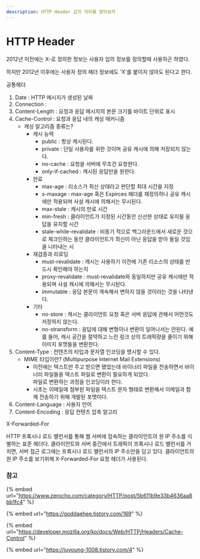 ```yaml
---
description: HTTP Header 값의 의미를 알아보자
---
```


# HTTP Header

2012년 이전에는 X-로 정의한 정보는 사용자 임의 정보를 정의할때 사용하곤 하였다.&#x20;

하지만 2012년 이후에는 사용자 정의 헤더 정보에도 'X'를 붙이지 않아도 된다고 한다.&#x20;

공통헤더

1. Date : HTTP 메시지가 생성된 날짜
2. Connection :&#x20;
3. Content-Length : 요청과 응답 메시지의 본문 크기를 바이트 단위로 표시
4. Cache-Control : 요청과 응답 내의 캐싱 매커니즘
   * 캐싱 알고리즘 종류는?
     * 캐시 능력
       * public : 항상 캐시된다.&#x20;
       * private : 단일 사용자를 위한 것이며 공유 캐시에 의해 저장되지 않는다.&#x20;
       * no-cache : 요청을 서버에 무조건 요청한다.&#x20;
       * only-if-cached : 캐시된 응답만을 원한다.&#x20;
     * 만료
       * max-age : 리소스가 최신 상태라고 판단할 최대 시간을 지정&#x20;
       * s-maxage : max-age 혹은 Expirces 헤더를 재정의하나 공유 캐시에만 적용되며 사설 캐시에 의해서는 무시된다.&#x20;
       * max-stale : 캐시의 만료 시간
       * min-fresh : 클라이언트가 지정된 시간동안 신선한 상태로 유지될 응답을 유지할 시간
       * stale-while-revalidate : 비동기 적으로 백그라운드에서 새로운 것으로 체크인하는 동안 클라이언트가 최신이 아닌 응답을 받아 들일 것임을 나타내는 시
     * 재검증과 리로딩
       * must-revalidate : 캐시는 사용하기 이전에 기존 리소스의 상태를 반드시 확인해야 하는지
       * proxy-revalidate : must-revalidate와 동일하지만 공유 캐시에만 적용되며 사설 캐시에 의해서는 무시된다.&#x20;
       * immutable : 응답 본문이 계속해서 변하지 않을 것이라는 것을 나타낸다.&#x20;
     * 기타
       * no-store : 캐시는 클라이언트 요청 혹은 서버 응답에 관해서 어떤것도 저장하지 않는다.&#x20;
       * no-stransform : 응답에 대해 변형이나 변환이 일어나서는 안된다. 예를 들어, 캐시 공간을 절약하고 느린 링크 상의 트래픽량을 줄이기 위해 이미지 포맷들을 변환한다.&#x20;
5. Content-Type : 컨텐츠의 타입과 문자열 인코딩을 명시할 수 있다.
   * MIME 타입이란? (Multipurpose Internet Mail Extensions)
     * 이전에는 텍스트만 주고 받으면 됐었는데 바이너리 파일을 전송하면서 바이너리 파일들을 텍스트 파일로 변환이 필요하게 되었다. \
       파일로 변환하는 과정을 인코딩이라 한다.&#x20;
     * 시초는 이메일에 첨부된 파일을 텍스트 문자 형태로 변환해서 이메일과 함께 전송하기 위해 개발된 포맷이다.&#x20;
6. Content-Language :  사용자 언어&#x20;
7. Content-Encoding : 응답 컨텐츠 압축 알고리

X-Forwarded-For

HTTP 프록시나 로드 밸런서를 통해 웹 서버에 접속하는 클라이언트의 원 IP 주소를 식별하는 표준 헤더다. 클라이언트와 서버 중간에서 트래픽이 프록시나 로드 밸런서를 거치면, 서버 접근 로그에는 프록시나 로드 밸런서의 IP 주소만을 담고 있다. 클라이언트의 원 IP 주소를 보기위해 X-Forwarded-For 요청 헤더가 사용된다.&#x20;



### 참고

{% embed url="https://www.zerocho.com/category/HTTP/post/5b611b9e33b4636aa8bb1fc4" %}

{% embed url="https://goddaehee.tistory.com/169" %}

{% embed url="https://developer.mozilla.org/ko/docs/Web/HTTP/Headers/Cache-Control" %}

{% embed url="https://juyoung-1008.tistory.com/4" %}

